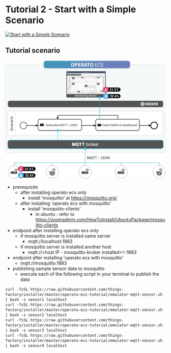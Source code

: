 # Tutorial 2 - Start with a Simple Scenario

[![Start with a Simple Scenario](https://img.youtube.com/vi/MdOpjZxVZ_c/mqdefault.jpg)](https://youtu.be/MdOpjZxVZ_c)

## Tutorial scenario

![Scenario Diagram](./tutorial-02-scenario.jpg)

- prerequisite
  - after installing operato ecs only
    - install ‘mosquitto’ at https://mosquitto.org/
  - after installing 'operato ecs with mosquitto'
    - install 'mosquitto-clients'
      - in ubuntu : refer to https://zoomadmin.com/HowToInstall/UbuntuPackage/mosquitto-clients
- endpoint after installing operato ecs only
  - if mosquitto server is installed same server
    - mqtt://localhost:1883
  - if mosquitto server is installed another host
    - mqtt://<host IP - mosquitto-broker installed>>:1883
- endpoint after installing 'operato ecs with mosquitto'
  - mqtt://mosquitto:1883
- publishing sample sensor data to mosquitto
  - execute each of the following script in your terminal to publish the data

```
curl -fsSL https://raw.githubusercontent.com/things-factory/installer/master/operato-ecs-tutorial/emulator-mqtt-sensor.sh | bash -s sensor1 localhost
curl -fsSL https://raw.githubusercontent.com/things-factory/installer/master/operato-ecs-tutorial/emulator-mqtt-sensor.sh | bash -s sensor2 localhost
curl -fsSL https://raw.githubusercontent.com/things-factory/installer/master/operato-ecs-tutorial/emulator-mqtt-sensor.sh | bash -s sensor3 localhost
curl -fsSL https://raw.githubusercontent.com/things-factory/installer/master/operato-ecs-tutorial/emulator-mqtt-sensor.sh | bash -s sensor4 localhost
```
